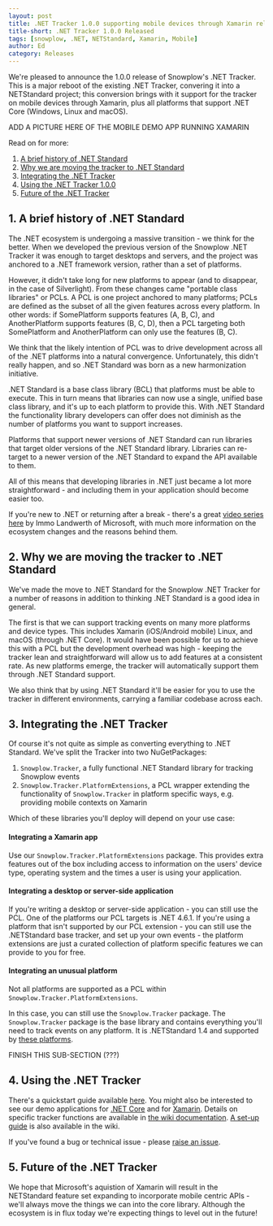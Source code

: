 ```yaml
---
layout: post
title: .NET Tracker 1.0.0 supporting mobile devices through Xamarin released
title-short: .NET Tracker 1.0.0 Released
tags: [snowplow, .NET, NETStandard, Xamarin, Mobile]
author: Ed
category: Releases
---
```


We're pleased to announce the 1.0.0 release of Snowplow's .NET Tracker. This is a major reboot of the existing .NET Tracker, convering it into a NETStandard project; this conversion brings with it support for the tracker on mobile devices through Xamarin, plus all platforms that support .NET Core (Windows, Linux and macOS).

ADD A PICTURE HERE OF THE MOBILE DEMO APP RUNNING XAMARIN

Read on for more:

1. [A brief history of .NET Standard](/blog/2017/02/07/dotnet-tracker-1.0.0-released-as-netstandard-library#netstandard-history)
2. [Why we are moving the tracker to .NET Standard](/blog/2017/02/07/dotnet-tracker-1.0.0-released-as-netstandard-library#why-we-are-moving)
3. [Integrating the .NET Tracker](/blog/2017/02/07/dotnet-tracker-1.0.0-released-as-netstandard-library#integration)
3. [Using the .NET Tracker 1.0.0](/blog/2017/02/07/dotnet-tracker-1.0.0-released-as-netstandard-library#use)
4. [Future of the .NET Tracker](/blog/2017/02/07/dotnet-tracker-1.0.0-released-as-netstandard-library#future)

<!--more-->

<h2 id="netstandard-history">1. A brief history of .NET Standard</h2>

The .NET ecosystem is undergoing a massive transition - we think for the better. When we developed the previous version of the Snowplow .NET Tracker it was enough to target desktops and servers, and the project was anchored to a .NET framework version, rather than a set of platforms.

However, it didn't take long for new platforms to appear (and to disappear, in the case of Silverlight). From these changes came "portable class libraries" or PCLs. A PCL is one project anchored to many platforms; PCLs are defined as the subset of all the given features across every platform. In other words: if SomePlatform supports features (A, B, C), and AnotherPlatform supports features (B, C, D), then a PCL targeting both SomePlatform and AnotherPlatform can only use the features (B, C).

We think that the likely intention of PCL was to drive development across all of the .NET platforms into a natural convergence. Unfortunately, this didn't really happen, and so .NET Standard was born as a new harmonization initiative.

.NET Standard is a base class library (BCL) that platforms must be able to execute. This in turn means that libraries can now use a single, unified base class library, and it's up to each platform to provide this. With 
.NET Standard the functionality library developers can offer does not diminish as the number of platforms you want to support increases.  

Platforms that support newer versions of .NET Standard can run libraries that target older versions of the .NET Standard library. Libraries can re-target to a newer version of the .NET Standard to expand the API available to them.

All of this means that developing libraries in .NET just became a lot more straightforward - and including them in your application should become easier too.

If you're new to .NET or returning after a break - there's a great [video series here][netstandard-vid] by Immo Landwerth of Microsoft, with much more information on the ecosystem changes and the reasons behind them.

<h2 id="why-we-are-moving">2. Why we are moving the tracker to .NET Standard</h2>

We've made the move to .NET Standard for the Snowplow .NET Tracker for a number of reasons in addition to thinking .NET Standard is a good idea in general.

The first is that we can support tracking events on many more platforms and device types. This includes Xamarin (iOS/Android mobile)
Linux, and macOS (through .NET Core). It would have been possible for us to achieve this with a PCL but the development overhead was high - keeping the tracker lean and straightforward will allow us to add features at a consistent rate. As new platforms
emerge, the tracker will automatically support them through .NET Standard support.

We also think that by using .NET Standard it'll be easier for you to use the tracker in different environments, carrying a familiar codebase across each.

<h2 id="integration">3. Integrating the .NET Tracker</h2>

Of course it's not quite as simple as converting everything to .NET Standard. We've split the Tracker into two NuGetPackages:

1. `Snowplow.Tracker`, a fully functional .NET Standard library for tracking Snowplow events
2. `Snowplow.Tracker.PlatformExtensions`, a PCL wrapper extending the functionality of `Snowplow.Tracker` in platform specific ways, e.g. providing mobile contexts on Xamarin

Which of these libraries you'll deploy will depend on your use case:

#### Integrating a Xamarin app

Use our `Snowplow.Tracker.PlatformExtensions` package. This provides extra features out of the box including access to information on the users' device type, operating system and the times a user is using your application.

#### Integrating a desktop or server-side application

If you're writing a desktop or server-side application - you can still use the PCL. One of the platforms our PCL targets is .NET 4.6.1. If you're using a platform that isn't supported by our PCL extension - you can still use the .NETStandard base tracker, and set up your own events -
the platform extensions are just a curated collection of platform specific features we can provide to you for free.  

#### Integrating an unusual platform

Not all platforms are supported as a PCL within `Snowplow.Tracker.PlatformExtensions`.

In this case, you can still use the `Snowplow.Tracker` package. The `Snowplow.Tracker` package is the base library and contains everything you'll need to track events on any platform. It is .NETStandard 1.4 and supported by [these platforms][netstandard-version-matrix].

FINISH THIS SUB-SECTION (???)

<h2 id="use">4. Using the .NET Tracker</h2>

There's a quickstart guide available [here][quickstart-guide]. You might also be interested to see our demo applications for [.NET Core][demo-core] and for [Xamarin][mobile-demo]. Details on specific
tracker functions are available in [the wiki documentation][wiki-main]. [A set-up guide][wiki-setup] is also available in the wiki.

If you've found a bug or technical issue - please [raise an issue][issue-tracker].

<h2 id="future">5. Future of the .NET Tracker</h2>

We hope that Microsoft's aquistion of Xamarin will result in the NETStandard feature set expanding to incorporate mobile centric APIs - we'll always move the things we can into the core library. Although the ecosystem is
in flux today we're expecting things to level out in the future!


[mobile-demo]: https://github.com/snowplow/snowplow-dotnet-tracker/tree/release/1.0.0/Snowplow.Demo.App/Snowplow.Demo.App
[demo-core]: https://github.com/snowplow/snowplow-dotnet-tracker/blob/release/1.0.0/Snowplow.Demo.Console/Program.cs
[netstandard-vid]: https://www.youtube.com/watch?v=YI4MurjfMn8&index=1&list=PLRAdsfhKI4OWx321A_pr-7HhRNk7wOLLY
[netstandard-version-matrix]: https://github.com/dotnet/standard/blob/master/docs/versions.md
[quickstart-guide]: ???
[wiki-main]: ???
[wiki-setup]: ???
[issue-tracker]: ???